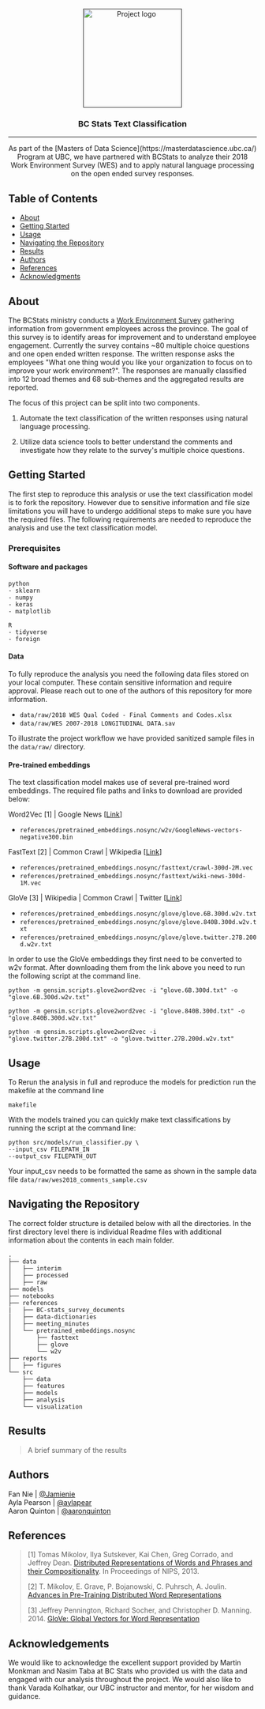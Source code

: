 <p align="center">
  <a href="" rel="noopener">
 <img width=200px height=200px src="https://i.imgur.com/6wj0hh6.jpg" alt="Project logo"></a>
</p>

<h3 align="center">BC Stats Text Classification</h3>

---

<p align="center"> As part of the [Masters of Data Science](https://masterdatascience.ubc.ca/) Program at UBC, we have partnered with BCStats to analyze their 2018 Work Environment Survey (WES) and to apply natural language processing on the open ended survey responses.
    <br>
</p>

## Table of Contents
- [About](#about)
- [Getting Started](#getting_started)
- [Usage](#usage)
- [Navigating the Repository](#repo)
- [Results](#results)
- [Authors](#authors)
- [References](#references)
- [Acknowledgments](#acknowledgement)

## About <a name = "about"></a>
The BCStats ministry conducts a [Work Environment Survey](https://www2.gov.bc.ca/gov/content/data/statistics/government/employee-research/wes) gathering information from government employees across the province. The goal of this survey is to identify areas for improvement and to understand employee engagement. Currently the survey contains ~80 multiple choice questions and one open ended written response. The written response asks the employees "What one thing would you like your organization to focus on to improve your work environment?". The responses are manually classified into 12 broad themes and 68 sub-themes and the aggregated results are reported.


 The focus of this project can be split into two components.
1. Automate the text classification of the written responses using natural language processing.

2. Utilize data science tools to better understand the comments and investigate how they relate to the survey's multiple choice questions.

## Getting Started <a name = "getting_started"></a>
The first step to reproduce this analysis or use the text classification model is to fork the repository. However due to sensitive information and file size limitations you will have to undergo additional steps to make sure you have the required files. The following requirements are needed to reproduce the analysis and use the text classification model.

### Prerequisites

#### Software and packages
```
python
- sklearn
- numpy
- keras
- matplotlib

R
- tidyverse
- foreign
```

#### Data  
To fully reproduce the analysis you need the following data files stored on your local computer. These contain sensitive information and require approval. Please reach out to one of the authors of this repository for more information.
- `data/raw/2018 WES Qual Coded - Final Comments and Codes.xlsx`
- `data/raw/WES 2007-2018 LONGITUDINAL DATA.sav`  

To illustrate the project workflow we have provided sanitized sample files in the `data/raw/` directory.

#### Pre-trained embeddings
The text classification model makes use of several pre-trained word embeddings. The required file paths and links to download are provided below:   

Word2Vec [1] | Google News [[Link](https://drive.google.com/file/d/0B7XkCwpI5KDYNlNUTTlSS21pQmM/edit)]
- `references/pretrained_embeddings.nosync/w2v/GoogleNews-vectors-negative300.bin`

FastText [2] | Common Crawl | Wikipedia [[Link](https://fasttext.cc/docs/en/english-vectors.html)]
- `references/pretrained_embeddings.nosync/fasttext/crawl-300d-2M.vec`
- `references/pretrained_embeddings.nosync/fasttext/wiki-news-300d-1M.vec`

GloVe [3] | Wikipedia | Common Crawl | Twitter [[Link](https://nlp.stanford.edu/projects/glove/)]
- `references/pretrained_embeddings.nosync/glove/glove.6B.300d.w2v.txt`
- `references/pretrained_embeddings.nosync/glove/glove.840B.300d.w2v.txt`
- `references/pretrained_embeddings.nosync/glove/glove.twitter.27B.200d.w2v.txt`

In order to use the GloVe embeddings they first need to be converted to w2v format. After downloading them from the link above you need to run the following script at the command line.
```
python -m gensim.scripts.glove2word2vec -i "glove.6B.300d.txt" -o "glove.6B.300d.w2v.txt"

python -m gensim.scripts.glove2word2vec -i "glove.840B.300d.txt" -o "glove.840B.300d.w2v.txt"

python -m gensim.scripts.glove2word2vec -i "glove.twitter.27B.200d.txt" -o "glove.twitter.27B.200d.w2v.txt"
```

## Usage <a name="usage"></a>

To Rerun the analysis in full and reproduce the models for prediction run the makefile at the command line

```
makefile
```

With the models trained you can quickly make text classifications by running the script at the command line:
```
python src/models/run_classifier.py \
--input_csv FILEPATH_IN
--output_csv FILEPATH_OUT
```

Your input_csv needs to be formatted the same as shown in the sample data file `data/raw/wes2018_comments_sample.csv`

## Navigating the Repository <a name="repo"></a>
The correct folder structure is detailed below with all the directories. In the first directory level there is individual Readme files with additional information about the contents in each main folder.

```
.
├── data
│   ├── interim
│   ├── processed
│   ├── raw
├── models
├── notebooks
├── references
|   ├── BC-stats_survey_documents
│   ├── data-dictionaries
│   ├── meeting_minutes
│   └── pretrained_embeddings.nosync
│       ├── fasttext
│       ├── glove
│       └── w2v
├── reports
│   ├── figures
└── src
    ├── data
    ├── features  
    ├── models
    ├── analysis
    └── visualization
```


## Results <a name="results"></a>

>A brief summary of the results


## Authors <a name = "authors"></a>
Fan Nie | [@Jamienie](https://github.com/Jamienie)  
Ayla Pearson | [@aylapear](https://github.com/aylapear)  
Aaron Quinton | [@aaronquinton](https://github.com/aaronquinton)

## References <a name = "references"></a>

> [1] Tomas Mikolov, Ilya Sutskever, Kai Chen, Greg Corrado, and Jeffrey Dean. [Distributed Representations of Words and Phrases and their Compositionality](https://arxiv.org/pdf/1310.4546.pdf). In Proceedings of NIPS, 2013.
>
>[2] T. Mikolov, E. Grave, P. Bojanowski, C. Puhrsch, A. Joulin. [Advances in Pre-Training Distributed Word Representations](https://arxiv.org/abs/1712.09405)  
>  
> [3] Jeffrey Pennington, Richard Socher, and Christopher D. Manning. 2014. [GloVe: Global Vectors for Word Representation](https://nlp.stanford.edu/pubs/glove.pdf)



## Acknowledgements <a name = "acknowledgement"></a>
We would like to acknowledge the excellent support provided by Martin Monkman and Nasim Taba at BC Stats who provided us with the data and engaged with our analysis throughout the project. We would also like to thank Varada Kolhatkar, our UBC instructor and mentor, for her wisdom and guidance.

